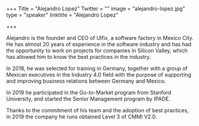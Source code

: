 ﻿+++
Title = "Alejandro Lopez"
Twitter = ""
image = "alejandro-lopez.jpg"
type = "speaker"
linktitle = "Alejandro Lopez"

+++

Alejandro is the founder and CEO of Ulfix, a software factory in Mexico City. He has almost 20 years of experience in the software industry and has had the opportunity to work on projects for companies in Silicon Valley, which has allowed him to know the best practices in the industry.

In 2018, he was selected for training in Germany, together with a group of Mexican executives in the Industry 4.0 field with the purpose of supporting and improving business relations between Germany and Mexico.

In 2019 he participated in the Go-to-Market program from Stanford University, and started the Senior Management program by IPADE.

Thanks to the commitment of his team and the adoption of best practices, in 2019 the company he runs obtained Level 3 of CMMI V2.0. 
